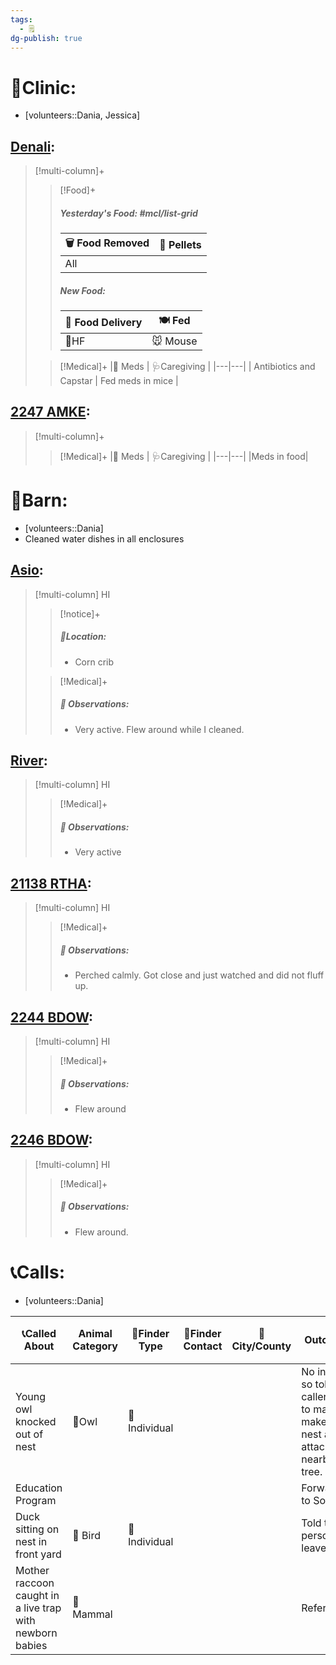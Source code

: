 ```yaml
---
tags:
  - 🗒️
dg-publish: true
---
```


# 🏥Clinic:
- [volunteers::Dania, Jessica]

## [Denali](../RARE%20Birds/Ed%20Birds/Denali.md):
> [!multi-column]+
>
>> [!Food]+
>> ##### Yesterday's Food: #mcl/list-grid
>> |🗑️ Food Removed| 💩 Pellets
>> |---|---|
>>|All|
>>
>> ##### New Food:
>> |🚚 Food Delivery| 🍽️ Fed|
>> |---|---|
>>| 🫱HF             | 🐭 Mouse |
>
>> [!Medical]+
>> |💊 Meds | 🩺Caregiving |
>> |---|---|
>> | Antibiotics and Capstar | Fed meds in mice |
>>

## [2247 AMKE](../RARE%20Birds/2247%20AMKE.md):
> [!multi-column]+
>
>> [!Medical]+
>> |💊 Meds | 🩺Caregiving |
>> |---|---|
>> |Meds in food|
>>

# 🏡Barn:
- [volunteers::Dania]
- Cleaned water dishes in all enclosures

## [Asio](../RARE%20Birds/Ed%20Birds/Asio.md):
> [!multi-column] HI
>
>> [!notice]+
>> ##### 📍Location:
>> - Corn crib
>>
>
>> [!Medical]+
>> ##### 🔭 Observations:
>> - Very active. Flew around while I cleaned.

## [River](../RARE%20Birds/Ed%20Birds/River.md):
> [!multi-column] HI
>
>> [!Medical]+
>>
>> ##### 🔭 Observations:
>> - Very active

## [21138 RTHA](../RARE%20Birds/21138%20RTHA.md):
> [!multi-column] HI
>
>> [!Medical]+
>>
>> ##### 🔭 Observations:
>> - Perched calmly. Got close and just watched and did not fluff up.

## [2244 BDOW](../RARE%20Birds/2244%20BDOW.md):
> [!multi-column] HI
>
>> [!Medical]+
>>
>> ##### 🔭 Observations:
>> - Flew around

## [2246 BDOW](../RARE%20Birds/2246%20BDOW.md):
> [!multi-column] HI
>
>> [!Medical]+
>>
>> ##### 🔭 Observations:
>> - Flew around.

# 📞Calls:
- [volunteers::Dania]

| 📞Called About                                           | Animal Category | 🔎Finder Type | 📱Finder Contact | 🌆City/County | Outcome                                                                              | 📦Referred To |
| -------------------------------------------------------- | --------------- | ------------- | ---------------- | ------------- | ------------------------------------------------------------------------------------ | ------------- |
| Young owl knocked out of nest                            | 🦉Owl           | 🧑 Individual |                  |               | No injuries so told caller how to make a makeshift nest and attach to a nearby tree. |               |
| Education Program                                        |                 |               |                  |               | Forwarded to Sonja                                                                   |               |
| Duck sitting on nest in front yard                       | 🦆 Bird         | 🧑 Individual |                  |               | Told the person to leave it.                                                         |               |
| Mother raccoon caught in a live trap with newborn babies | 🦝 Mammal       |               |                  |               | Referred                                                                             | Wild Thunder  |

